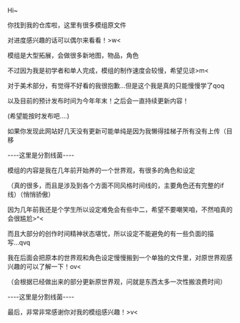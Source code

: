Hi~

你找到我的仓库啦，这里有很多模组原文件

对进度感兴趣的话可以偶尔来看看！>w<

模组是大型拓展，会做很多新地图，物品，角色

不过因为我是初学者和单人完成，模组的制作速度会较慢，希望见谅>m<

对于美术部分，有觉得不好看的我很抱歉...但是这个我是真的只能慢慢学了qoq

以及目前的预计发布时间为今年年末！之后会一直持续更新内容！

(希望能按时发布吧....)

如果你发现此网站好几天没有更新可能单纯是因为我懒得挂梯子所有没有上传（目移

----这里是分割线菌----

模组的内容是我在几年前开始养的一个世界观，有很多的角色和设定

（真的很多，而且是涉及到各个方面不同风格时间线的，主要角色还有完整的if线）（悄悄骄傲）

因为几年前我还是个学生所以设定难免会有些中二，希望不要嘲笑咱，不然咱真的会很尴尬>^<

而且大部分的创作时间精神状态堪忧，所以设定不能避免的有一些负面的描写...qvq

我在后面会把原本的世界观和角色设定慢慢搬到一个单独的文件里，对原世界观感兴趣的可以了解一下！ov<

（会根据已经做出来的部分更新原世界观，问就是东西太多一次性搬浪费时间）

----这里是分割线菌----

最后，非常非常感谢你对我的模组感兴趣！>v<
